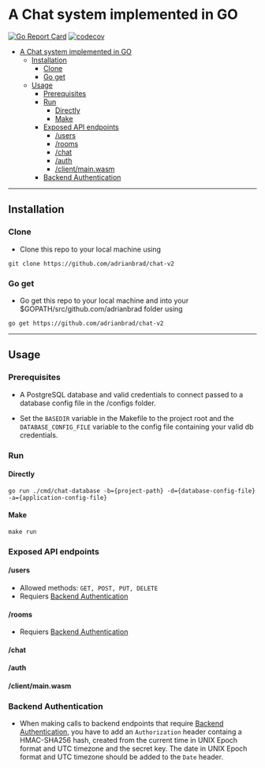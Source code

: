 # A Chat system implemented in GO

[![Go Report Card](https://goreportcard.com/badge/github.com/adrianbrad/chat-v2)](https://goreportcard.com/report/github.com/adrianbrad/chat-v2)
[![codecov](https://codecov.io/gh/adrianbrad/chat-v2/branch/master/graph/badge.svg)](https://codecov.io/gh/adrianbrad/chat-v2)

- [A Chat system implemented in GO](#a-chat-system-implemented-in-go)
  - [Installation](#installation)
    - [Clone](#clone)
    - [Go get](#go-get)
  - [Usage](#usage)
    - [Prerequisites](#prerequisites)
    - [Run](#run)
      - [Directly](#directly)
      - [Make](#make)
    - [Exposed API endpoints](#exposed-api-endpoints)
      - [/users](#users)
      - [/rooms](#rooms)
      - [/chat](#chat)
      - [/auth](#auth)
      - [/client/main.wasm](#clientmainwasm)
    - [Backend Authentication](#backend-authentication)

---

## Installation

### Clone

- Clone this repo to your local machine using 

```
git clone https://github.com/adrianbrad/chat-v2
```

### Go get

- Go get this repo to your local machine and into your $GOPATH/src/github.com/adrianbrad folder using 

```
go get https://github.com/adrianbrad/chat-v2
```

---

## Usage

### Prerequisites

- A PostgreSQL database and valid credentials to connect passed to a database config file in the /configs folder.

- Set the `BASEDIR` variable in the Makefile to the project root and the `DATABASE_CONFIG_FILE` variable to the config file containing your valid db credentials.

### Run

#### Directly

```
go run ./cmd/chat-database -b={project-path} -d={database-config-file} -a={application-config-file}
```

#### Make

```
make run
```

### Exposed API endpoints

#### /users

- Allowed methods: `GET, POST, PUT, DELETE`
- Requiers [Backend Authentication](#backend-authentication)

#### /rooms

- Requiers [Backend Authentication](#backend-authentication)

#### /chat

#### /auth

#### /client/main.wasm

### Backend Authentication

- When making calls to backend endpoints that require [Backend Authentication](#backend-authentication), you have to add an `Authorization` header containg a HMAC-SHA256 hash, created from the current time in UNIX Epoch format and UTC timezone and the secret key. The date in UNIX Epoch format and UTC timezone should be added to the `Date` header.